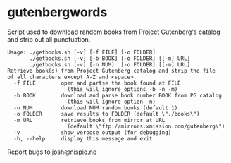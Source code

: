 gutenbergwords
==============

Script used to download random books from Project Gutenberg's catalog and strip out all punctuation.

    Usage: ./getbooks.sh [-v] [-f FILE] [-o FOLDER]
           ./getbooks.sh [-v] [-b BOOK] [-o FOLDER] [[-m] URL]
           ./getbooks.sh [-v] [-n NUM]  [-o FOLDER] [[-m] URL]
    Retrieve book(s) from Project Gutenberg catalog and strip the file
    of all characters except A-Z and <space>.
      -f FILE        open and partse the book found at FILE
                       (this will ignore options -b -n -m)
      -b BOOK        download and parse book number BOOK from PG catalog
                       (this will ignore option -n)
      -n NUM         download NUM random books (default 1)
      -o FOLDER      save results to FOLDER (default \"./books\")
      -m URL         retrieve books from mirror at URL
                       (default \"ftp://mirrors.xmission.com/gutenberg\")
      -v             show verbose output (for debugging)
      -h, --help     display this message and exit
    
Report bugs to josh@nispio.ne

